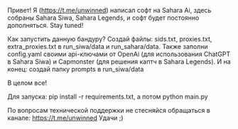 Привет! Я (https://t.me/unwinned) написал софт на Sahara Ai, здесь собраны Sahara Siwa, Sahara Legends, и софт будет постоянно дополняться. Stay tuned!

Как запустить данную бандуру?
Создай файлы: sids.txt, proxies.txt, extra_proxies.txt в run_siwa/data и run_sahara/data.
Также заполни config.yaml своими api-ключами от OpenAi (для использования ChatGPT в Sahara Siwa) и Capmonster (для решения каптч в Sahara Legends).
И на конец: создай папку prompts в run_siwa/data

В целом все!

Для запуска:
pip install -r requirements.txt, а потом python main.py

По вопросам технической поддержки не стесняйся обращаться в канале: https://t.me/unwinned
Удачи ;)
